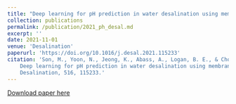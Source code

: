 ```yaml
---
title: "Deep learning for pH prediction in water desalination using membrane capacitive deionization"
collection: publications
permalink: /publication/2021_ph_desal.md
excerpt: ''
date: 2021-11-01
venue: 'Desalination'
paperurl: 'https://doi.org/10.1016/j.desal.2021.115233'
citation: 'Son, M., Yoon, N., Jeong, K., Abass, A., Logan, B. E., & Cho, K. H. (2021). 
    Deep learning for pH prediction in water desalination using membrane capacitive deionization. 
    Desalination, 516, 115233.'
---
```


[Download paper here](https://doi.org/10.1016/j.desal.2021.115233)